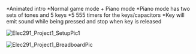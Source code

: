 *Animated intro
*Normal game mode + Piano mode 
*Piano mode has two sets of tones and 5 keys 
*5 555 timers for the keys/capacitors
*Key will emit sound while being pressed and stop when key is released 

![Elec291_Project1_SetupPic1](https://user-images.githubusercontent.com/63937643/156922115-f7641621-e715-453f-b48e-899518aed01e.jpeg)

![Elec291_Project1_BreadboardPic](https://user-images.githubusercontent.com/63937643/156922149-a7669ab9-f8a8-4efe-b766-c7c0fde9c6f3.jpeg)


